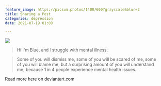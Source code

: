 ```yaml
---
feature_image: https://picsum.photos/1400/600?grayscale&blur=2
title: Sharing a Post
categories: depression
date: 2021-07-19 01:00

---
```

![](https://res.cloudinary.com/paddysplace/image/upload/v1626687653/blog/depression_by_destinyblue_d8u7vu2_ufgodr.jpg)

> Hi I'm Blue, and I struggle with mental illness.

> 
>
> Some of you will dismiss me, some of you will be scared of me, some of you will blame me, but a surprising amount of you will understand me, because 1 in 4 people experience mental health issues.

Read more [here](https://www.deviantart.com/destinyblue/art/Depression-534485738) on deviantart.com